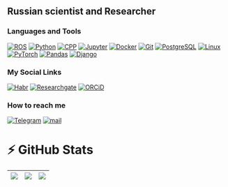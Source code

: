 ## Russian scientist and Researcher

### Languages and Tools
[![ROS](https://img.shields.io/badge/-ros-090909?style=for-the-badge&logo=ros)](https://github.com/AntonSHBK)
[![Python](https://img.shields.io/badge/-python-090909?style=for-the-badge&logo=python)](https://github.com/AntonSHBK)
[![CPP](https://img.shields.io/badge/-cpp-090909?style=for-the-badge&logo=cplusplus)](https://github.com/AntonSHBK)
[![Jupyter](https://img.shields.io/badge/-jupyter-090909?style=for-the-badge&logo=jupyter)](https://github.com/AntonSHBK)
[![Docker](https://img.shields.io/badge/-docker-090909?style=for-the-badge&logo=docker)](https://github.com/AntonSHBK)
[![Git](https://img.shields.io/badge/-git-090909?style=for-the-badge&logo=Git)](https://github.com/AntonSHBK)
[![PostgreSQL](https://img.shields.io/badge/-sql-090909?style=for-the-badge&logo=PostgreSQL)](https://github.com/AntonSHBK)
[![Linux](https://img.shields.io/badge/-linux-090909?style=for-the-badge&logo=Linux)](https://github.com/AntonSHBK)
[![PyTorch](https://img.shields.io/badge/-Pytorch-090909?style=for-the-badge&logo=pytorch)](https://github.com/AntonSHBK)
[![Pandas](https://img.shields.io/badge/-pandas-090909?style=for-the-badge&logo=pandas)](https://github.com/AntonSHBK)
[![Django](https://img.shields.io/badge/-django-090909?style=for-the-badge&logo=django)](https://github.com/AntonSHBK)

### My Social Links
[![Habr](https://img.shields.io/badge/-habr-090909?style=for-the-badge&logo=habr)](https://habr.com/ru/users/anton_shbk/publications/articles/)
[![Researchgate](https://img.shields.io/badge/-researchgate-090909?style=for-the-badge&logo=researchgate)](https://www.researchgate.net/profile/Anton-Pisarenko-2)
[![ORCiD](https://img.shields.io/badge/-ORCiD-090909?style=for-the-badge&logo=orcid)](https://orcid.org/0000-0002-9853-2982)

### How to reach me
[![Telegram](https://img.shields.io/badge/-telegram-090909?style=for-the-badge&logo=telegram)](https://t.me/antonSHBK)
[![mail](https://img.shields.io/badge/-yandex-090909?style=for-the-badge&logo=maildotru)](mailto:anton42@yandex.ru)



# ⚡ GitHub Stats
<div>

<!-- [![Top Languages](https://github-readme-stats.vercel.app/api/top-langs/?username=AntonSHBK&layout=donut&theme=radical&size_weight=0&count_weight=1)](https://github.com/AntonSHBK) -->
<!-- [![AntonSHBK's github stats](https://github-readme-stats.vercel.app/api?username=AntonSHBK&show_icons=true?count_private=true&theme=radical)](https://github.com/AntonSHBK) -->

|![](https://github-profile-summary-cards.vercel.app/api/cards/stats?username=AntonSHBK&theme=dracula)|![](https://github-profile-summary-cards.vercel.app/api/cards/repos-per-language?username=AntonSHBK&theme=dracula)|![](https://github-profile-summary-cards.vercel.app/api/cards/most-commit-language?username=AntonSHBK&theme=dracula)|
|-----|------|------|

</div>
